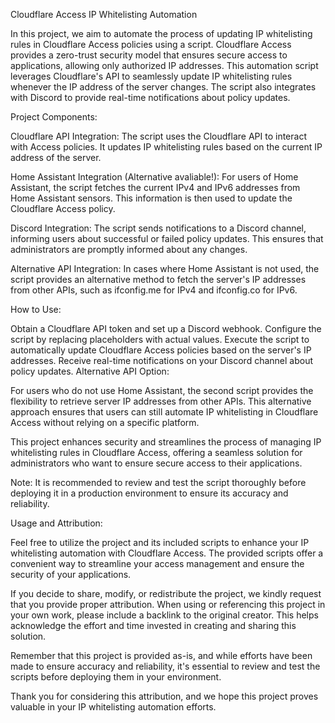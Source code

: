 Cloudflare Access IP Whitelisting Automation

In this project, we aim to automate the process of updating IP whitelisting rules in Cloudflare Access policies using a script. Cloudflare Access provides a zero-trust security model that ensures secure access to applications, allowing only authorized IP addresses. This automation script leverages Cloudflare's API to seamlessly update IP whitelisting rules whenever the IP address of the server changes. The script also integrates with Discord to provide real-time notifications about policy updates.

Project Components:

Cloudflare API Integration: The script uses the Cloudflare API to interact with Access policies. It updates IP whitelisting rules based on the current IP address of the server.

Home Assistant Integration (Alternative avaliable!): For users of Home Assistant, the script fetches the current IPv4 and IPv6 addresses from Home Assistant sensors. This information is then used to update the Cloudflare Access policy.

Discord Integration: The script sends notifications to a Discord channel, informing users about successful or failed policy updates. This ensures that administrators are promptly informed about any changes.

Alternative API Integration: In cases where Home Assistant is not used, the script provides an alternative method to fetch the server's IP addresses from other APIs, such as ifconfig.me for IPv4 and ifconfig.co for IPv6.

How to Use:

Obtain a Cloudflare API token and set up a Discord webhook.
Configure the script by replacing placeholders with actual values.
Execute the script to automatically update Cloudflare Access policies based on the server's IP addresses.
Receive real-time notifications on your Discord channel about policy updates.
Alternative API Option:

For users who do not use Home Assistant, the second script provides the flexibility to retrieve server IP addresses from other APIs. This alternative approach ensures that users can still automate IP whitelisting in Cloudflare Access without relying on a specific platform.

This project enhances security and streamlines the process of managing IP whitelisting rules in Cloudflare Access, offering a seamless solution for administrators who want to ensure secure access to their applications.

Note: It is recommended to review and test the script thoroughly before deploying it in a production environment to ensure its accuracy and reliability.

Usage and Attribution:

Feel free to utilize the project and its included scripts to enhance your IP whitelisting automation with Cloudflare Access. The provided scripts offer a convenient way to streamline your access management and ensure the security of your applications.

If you decide to share, modify, or redistribute the project, we kindly request that you provide proper attribution. When using or referencing this project in your own work, please include a backlink to the original creator. This helps acknowledge the effort and time invested in creating and sharing this solution.

Remember that this project is provided as-is, and while efforts have been made to ensure accuracy and reliability, it's essential to review and test the scripts before deploying them in your environment.

Thank you for considering this attribution, and we hope this project proves valuable in your IP whitelisting automation efforts.
